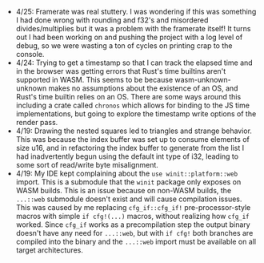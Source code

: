 - 4/25: Framerate was real stuttery. I was wondering if this was something I had
    done wrong with rounding and f32's and misordered divides/multiplies but it
    was a problem with the framerate itself! It turns out I had been working on
    and pushing the project with a log level of debug, so we were wasting a ton of
    cycles on printing crap to the console.
- 4/24: Trying to get a timestamp so that I can track the elapsed time and in the
    browser was getting errors that Rust's time builtins aren't supported in WASM.
    This seems to be because wasm-unknown-unknown makes no assumptions about the
    existence of an OS, and Rust's time builtin relies on an OS. There are some
    ways around this including a crate called `chronos` which allows for binding
    to the JS time implementations, but going to explore the timestamp write
    options of the render pass.
- 4/19: Drawing the nested squares led to triangles and strange behavior. This was
    because the index buffer was set up to consume elements of size u16, and in
    refactoring the index buffer to generate from the list I had inadvertently
    begun using the default int type of i32, leading to some sort of read/write
    byte misalignment.
- 4/19: My IDE kept complaining about the `use winit::platform::web` import. This
    is a submodule that the `winit` package only exposes on WASM builds. This is an
    issue because on non-WASM builds, the `...::web` submodule doesn't exist and
    will cause compilation issues. This was caused by me replacing
    `cfg_if::cfg_if!` pre-processor-style macros with simple `if cfg!(...)` macros,
    without realizing how `cfg_if` worked. Since `cfg_if` works as a precompilation
    step the output binary doesn't have any need for `...::web`, but with `if cfg!`
    both branches are compiled into the binary and the `...::web` import must be
    available on all target architectures.
